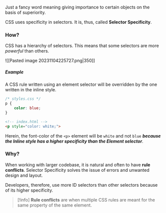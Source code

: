 Just a fancy word meaning giving importance to certain objects on the basis of superiority.

CSS uses specificity in selectors. It is, thus, called **Selector Specificity**.

### How?
CSS has a hierarchy of selectors. This means that some selectors are more *powerful* than others.

![[Pasted image 20231104225727.png|350]]
##### Example
A CSS rule written using an element selector will be overridden by the one written in the inline style.

```css
/* styles.css */
p {
	color: blue;
}
```

```html
<!-- index.html -->
<p style="color: white;">
```

Herein, the font-color of the `<p>` element will be `white` and not `blue` ***because the Inline style has a higher specificity than the Element selector**.* 


### Why?
When working with larger codebase, it is natural and often to have **rule conflicts**. Selector Specificity solves the issue of errors and unwanted design and layout.

Developers, therefore, use more ID selectors than other selectors because of its higher specificity.

>[!info]
>**Rule conflicts** are when multiple CSS rules are meant for the same property of the same element. 
>
